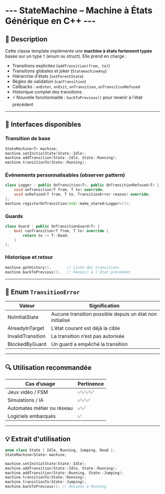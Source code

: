 # --- StateMachine<T> – Machine à États Générique en C++ ---

## 🧠 Description
Cette classe template implémente une **machine à états fortement typée** basée sur un type `T` (enum ou struct). Elle prend en charge :

- Transitions explicites (`addTransition(from, to)`)
- Transitions globales et joker (`StatemachineAny`)
- Hiérarchie d'états (`setParentState`)
- Règles de validation (`canTransition`)
- Callbacks : `onEnter`, `onExit`, `onTransition`, `onTransitionRefused`
- Historique complet des transitions
- ⚡ Nouvelle fonctionnalité : `backToPrevious()` pour revenir à l'état précédent

---

## 🧩 Interfaces disponibles

### Transition de base
```cpp
StateMachine<T> machine;
machine.setInitialState(State::Idle);
machine.addTransition(State::Idle, State::Running);
machine.transitionTo(State::Running);
```

### Événements personnalisables (observer pattern)
```cpp
class Logger : public OnTransition<T>, public OnTransitionRefused<T> {
    void onTransition(T from, T to) override;
    void onRefused(T from, T to, TransitionError reason) override;
};
machine.registerOnTransition(std::make_shared<Logger>());
```

### Guards
```cpp
class Guard : public OnTransitionGuard<T> {
    bool canTransition(T from, T to) override {
        return to != T::Dead;
    }
};
```

### Historique et retour
```cpp
machine.getHistory();       // Liste des transitions
machine.backToPrevious();   // Revenir à l’état précédent
```

---

## 🧾 Enum `TransitionError`
| Valeur           | Signification                      |
|------------------|------------------------------------|
| NoInitialState   | Aucune transition possible depuis un état non initialisé |
| AlreadyInTarget  | L’état courant est déjà la cible   |
| InvalidTransition| La transition n’est pas autorisée  |
| BlockedByGuard   | Un guard a empêché la transition   |

---

## 🔍 Utilisation recommandée

| Cas d’usage                    | Pertinence |
|--------------------------------|------------|
| Jeux vidéo / FSM               | ✅✅✅✅      |
| Simulations / IA               | ✅✅✅        |
| Automates métier ou réseau     | ✅✅         |
| Logiciels embarqués            | ✅          |

---

## 💡 Extrait d'utilisation
```cpp
enum class State { Idle, Running, Jumping, Dead };
StateMachine<State> machine;

machine.setInitialState(State::Idle);
machine.addTransition(State::Idle, State::Running);
machine.addTransition(State::Running, State::Jumping);
machine.transitionTo(State::Running);
machine.transitionTo(State::Jumping);
machine.backToPrevious(); // Reviens à Running
```
